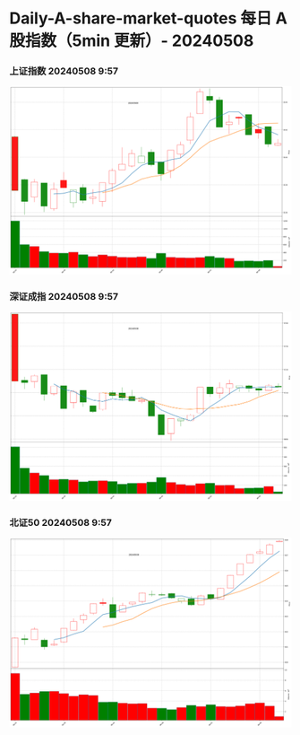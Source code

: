 
# Daily-A-share-market-quotes 每日 A 股指数（5min 更新）- 20240508

### 上证指数 20240508 9:57
![](./fig/2024/5/20240508-sh000001.png)

### 深证成指 20240508 9:57
![](./fig/2024/5/20240508-sz399001.png)

### 北证50 20240508 9:57
![](./fig/2024/5/20240508-bj899050.png)
